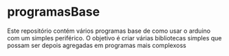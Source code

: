 # programasBase
Este repositório contém vários programas base de como usar o arduino com um simples periférico. O objetivo é criar várias bibliotecas simples que possam ser depois agregadas em programas mais complexoss

